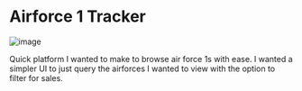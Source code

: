 # Airforce 1 Tracker


![image](https://user-images.githubusercontent.com/56453957/157167888-dc1ed4ea-cf1a-4eaa-9ad9-38ae4ef4a0f2.png)


Quick platform I wanted to make to browse air force 1s with ease. I wanted a simpler UI to just query the airforces I wanted to view with the option to filter for sales.
